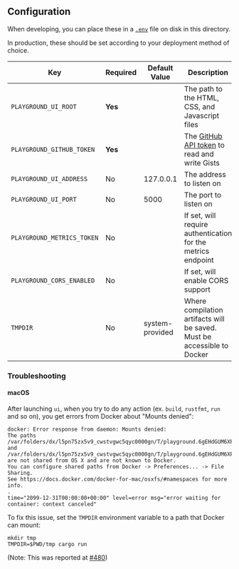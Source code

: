 ## Configuration

When developing, you can place these in a [`.env`][dotenv] file on
disk in this directory.

In production, these should be set according to your deployment method
of choice.

| Key                        | Required   | Default Value     | Description                                                               |
| -------------------------- | ---------- | ----------------- | ------------------------------------------------------------------------- |
| `PLAYGROUND_UI_ROOT`       | **Yes**    |                   | The path to the HTML, CSS, and Javascript files                           |
| `PLAYGROUND_GITHUB_TOKEN`  | **Yes**    |                   | The [GitHub API token][gist] to read and write Gists                      |
| `PLAYGROUND_UI_ADDRESS`    | No         | 127.0.0.1         | The address to listen on                                                  |
| `PLAYGROUND_UI_PORT`       | No         | 5000              | The port to listen on                                                     |
| `PLAYGROUND_METRICS_TOKEN` | No         |                   | If set, will require authentication for the metrics endpoint              |
| `PLAYGROUND_CORS_ENABLED`  | No         |                   | If set, will enable CORS support                                          |
| `TMPDIR`                   | No         | system-provided   | Where compilation artifacts will be saved. Must be accessible to Docker   |

[dotenv]: https://crates.io/crates/dotenv
[gist]: https://developer.github.com/v3/gists/#authentication

### Troubleshooting

#### macOS

After launching `ui`, when you try to do any action (ex. `build`, `rustfmt`, `run` and so on), you get errors from Docker about "Mounts denied":

```
docker: Error response from daemon: Mounts denied:
The paths /var/folders/dx/l5pn75zx5v9_cwstvgwc5qyc0000gn/T/playground.6gEHdGUM6XPU/output and /var/folders/dx/l5pn75zx5v9_cwstvgwc5qyc0000gn/T/playground.6gEHdGUM6XPU/input.rs
are not shared from OS X and are not known to Docker.
You can configure shared paths from Docker -> Preferences... -> File Sharing.
See https://docs.docker.com/docker-for-mac/osxfs/#namespaces for more info.
.
time="2099-12-31T00:00:00+00:00" level=error msg="error waiting for container: context canceled"
```

To fix this issue, set the `TMPDIR` environment variable to a path that Docker can mount:

```
mkdir tmp
TMPDIR=$PWD/tmp cargo run
```

(Note: This was reported at [#480](https://github.com/integer32llc/rust-playground/issues/480))
